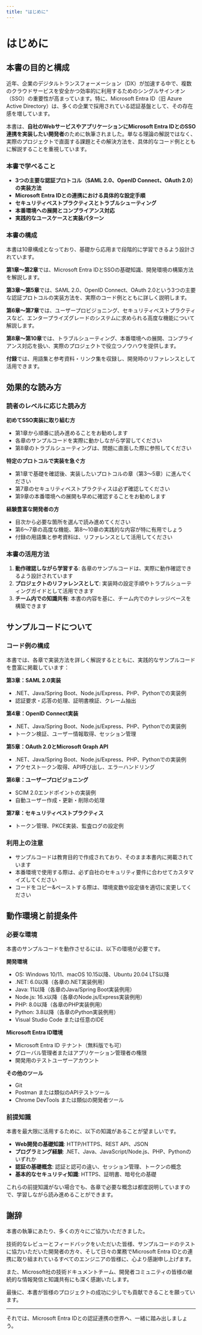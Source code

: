 ```yaml
---
title: "はじめに"
---
```


# はじめに

## 本書の目的と構成

近年、企業のデジタルトランスフォーメーション（DX）が加速する中で、複数のクラウドサービスを安全かつ効率的に利用するためのシングルサインオン（SSO）の重要性が高まっています。特に、Microsoft Entra ID（旧 Azure Active Directory）は、多くの企業で採用されている認証基盤として、その存在感を増しています。

本書は、**自社のWebサービスやアプリケーションにMicrosoft Entra IDとのSSO連携を実装したい開発者**のために執筆されました。単なる理論の解説ではなく、実際のプロジェクトで直面する課題とその解決方法を、具体的なコード例とともに解説することを重視しています。

### 本書で学べること

- **3つの主要な認証プロトコル（SAML 2.0、OpenID Connect、OAuth 2.0）の実装方法**
- **Microsoft Entra IDとの連携における具体的な設定手順**
- **セキュリティベストプラクティスとトラブルシューティング**
- **本番環境への展開とコンプライアンス対応**
- **実践的なユースケースと実装パターン**

### 本書の構成

本書は10章構成となっており、基礎から応用まで段階的に学習できるよう設計されています。

**第1章〜第2章**では、Microsoft Entra IDとSSOの基礎知識、開発環境の構築方法を解説します。

**第3章〜第5章**では、SAML 2.0、OpenID Connect、OAuth 2.0という3つの主要な認証プロトコルの実装方法を、実際のコード例とともに詳しく説明します。

**第6章〜第7章**では、ユーザープロビジョニング、セキュリティベストプラクティスなど、エンタープライズグレードのシステムに求められる高度な機能について解説します。

**第8章〜第10章**では、トラブルシューティング、本番環境への展開、コンプライアンス対応を扱い、実際のプロジェクトで役立つノウハウを提供します。

**付録**では、用語集と参考資料・リンク集を収録し、開発時のリファレンスとして活用できます。

## 効果的な読み方

### 読者のレベルに応じた読み方

**初めてSSO実装に取り組む方**
- 第1章から順番に読み進めることをお勧めします
- 各章のサンプルコードを実際に動かしながら学習してください
- 第8章のトラブルシューティングは、問題に直面した際に参照してください

**特定のプロトコルで実装を急ぐ方**
- 第1章で基礎を確認後、実装したいプロトコルの章（第3〜5章）に進んでください
- 第7章のセキュリティベストプラクティスは必ず確認してください
- 第9章の本番環境への展開も早めに確認することをお勧めします

**経験豊富な開発者の方**
- 目次から必要な箇所を選んで読み進めてください
- 第6〜7章の高度な機能、第8〜10章の実践的な内容が特に有用でしょう
- 付録の用語集と参考資料は、リファレンスとして活用してください

### 本書の活用方法

1. **動作確認しながら学習する**: 各章のサンプルコードは、実際に動作確認できるよう設計されています
2. **プロジェクトのリファレンスとして**: 実装時の設定手順やトラブルシューティングガイドとして活用できます
3. **チーム内での知識共有**: 本書の内容を基に、チーム内でのナレッジベースを構築できます

## サンプルコードについて

### コード例の構成

本書では、各章で実装方法を詳しく解説するとともに、実践的なサンプルコードを豊富に掲載しています：

**第3章：SAML 2.0実装**
- .NET、Java/Spring Boot、Node.js/Express、PHP、Pythonでの実装例
- 認証要求・応答の処理、証明書検証、クレーム抽出

**第4章：OpenID Connect実装**
- .NET、Java/Spring Boot、Node.js/Express、PHP、Pythonでの実装例
- トークン検証、ユーザー情報取得、セッション管理

**第5章：OAuth 2.0とMicrosoft Graph API**
- .NET、Java/Spring Boot、Node.js/Express、PHP、Pythonでの実装例
- アクセストークン取得、API呼び出し、エラーハンドリング

**第6章：ユーザープロビジョニング**
- SCIM 2.0エンドポイントの実装例
- 自動ユーザー作成・更新・削除の処理

**第7章：セキュリティベストプラクティス**
- トークン管理、PKCE実装、監査ログの設定例

### 利用上の注意

- サンプルコードは教育目的で作成されており、そのまま本書内に掲載されています
- 本番環境で使用する際は、必ず自社のセキュリティ要件に合わせてカスタマイズしてください
- コードをコピー&ペーストする際は、環境変数や設定値を適切に変更してください

## 動作環境と前提条件

### 必要な環境

本書のサンプルコードを動作させるには、以下の環境が必要です。

**開発環境**
- OS: Windows 10/11、macOS 10.15以降、Ubuntu 20.04 LTS以降
- .NET: 6.0以降（各章の.NET実装例用）
- Java: 11以降（各章のJava/Spring Boot実装例用）
- Node.js: 16.x以降（各章のNode.js/Express実装例用）
- PHP: 8.0以降（各章のPHP実装例用）
- Python: 3.8以降（各章のPython実装例用）
- Visual Studio Code または任意のIDE

**Microsoft Entra ID環境**
- Microsoft Entra ID テナント（無料版でも可）
- グローバル管理者またはアプリケーション管理者の権限
- 開発用のテストユーザーアカウント

**その他のツール**
- Git
- Postman または類似のAPIテストツール
- Chrome DevTools または類似の開発者ツール

### 前提知識

本書を最大限に活用するために、以下の知識があることが望ましいです。

- **Web開発の基礎知識**: HTTP/HTTPS、REST API、JSON
- **プログラミング経験**: .NET、Java、JavaScript/Node.js、PHP、Pythonのいずれか
- **認証の基礎概念**: 認証と認可の違い、セッション管理、トークンの概念
- **基本的なセキュリティ知識**: HTTPS、証明書、暗号化の基礎

これらの前提知識がない場合でも、各章で必要な概念は都度説明していますので、学習しながら読み進めることができます。

## 謝辞

本書の執筆にあたり、多くの方々にご協力いただきました。

技術的なレビューとフィードバックをいただいた皆様、サンプルコードのテストに協力いただいた開発者の方々、そして日々の業務でMicrosoft Entra IDとの連携に取り組まれているすべてのエンジニアの皆様に、心より感謝申し上げます。

また、Microsoft社の技術ドキュメントチーム、開発者コミュニティの皆様の継続的な情報発信と知識共有にも深く感謝いたします。

最後に、本書が皆様のプロジェクトの成功に少しでも貢献できることを願っています。

---

それでは、Microsoft Entra IDとの認証連携の世界へ、一緒に踏み出しましょう。